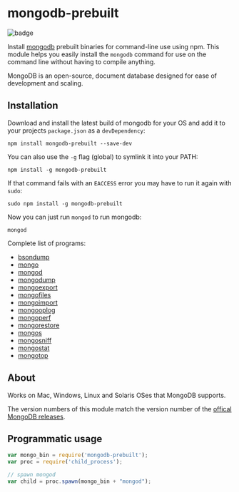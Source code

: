 # mongodb-prebuilt


![badge](https://nodei.co/npm/mongodb-prebuilt.png?downloads=true)

Install [mongodb](https://github.com/mongodb/mongo) prebuilt binaries for command-line use using npm. This module helps you easily install the `mongodb` command for use on the command line without having to compile anything.

MongoDB is an open-source, document database designed for ease of development and scaling.

## Installation

Download and install the latest build of mongodb for your OS and add it to your projects `package.json` as a `devDependency`:

```
npm install mongodb-prebuilt --save-dev
```

You can also use the `-g` flag (global) to symlink it into your PATH:

```
npm install -g mongodb-prebuilt
```

If that command fails with an `EACCESS` error you may have to run it again with `sudo`:

```
sudo npm install -g mongodb-prebuilt
```

Now you can just run `mongod` to run mongodb:

```
mongod
```

Complete list of programs:

- [bsondump](https://docs.mongodb.org/manual/reference/program/bsondump/)
- [mongo](https://docs.mongodb.org/manual/reference/program/mongo/)
- [mongod](https://docs.mongodb.org/manual/reference/program/mongod/)
- [mongodump](https://docs.mongodb.org/manual/reference/program/mongodump/)
- [mongoexport](https://docs.mongodb.org/manual/reference/program/mongoexport/)
- [mongofiles](https://docs.mongodb.org/manual/reference/program/mongofiles/)
- [mongoimport](https://docs.mongodb.org/manual/reference/program/mongoimport/)
- [mongooplog](https://docs.mongodb.org/manual/reference/program/mongooplog/)
- [mongoperf](https://docs.mongodb.org/manual/reference/program/mongoperf/)
- [mongorestore](https://docs.mongodb.org/manual/reference/program/mongorestore/)
- [mongos](https://docs.mongodb.org/manual/reference/program/mongos/)
- [mongosniff](https://docs.mongodb.org/manual/reference/program/mongosniff/)
- [mongostat](https://docs.mongodb.org/manual/reference/program/mongostat/)
- [mongotop](https://docs.mongodb.org/manual/reference/program/mongotop/)

## About

Works on Mac, Windows, Linux and Solaris OSes that MongoDB supports.

The version numbers of this module match the version number of the [offical MongoDB releases](https://www.mongodb.org/downloads#production).


## Programmatic usage

``` js
var mongo_bin = require('mongodb-prebuilt');
var proc = require('child_process');

// spawn mongod
var child = proc.spawn(mongo_bin + "mongod");
```
